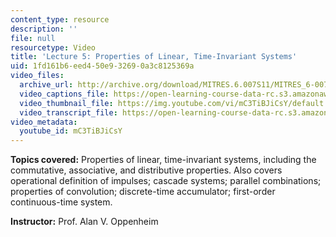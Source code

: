 ```yaml
---
content_type: resource
description: ''
file: null
resourcetype: Video
title: 'Lecture 5: Properties of Linear, Time-Invariant Systems'
uid: 1fd161b6-eed4-50e9-3269-0a3c8125369a
video_files:
  archive_url: http://archive.org/download/MITRES.6.007S11/MITRES_6-007S11lec05_300k.mp4
  video_captions_file: https://open-learning-course-data-rc.s3.amazonaws.com/res-6-007-signals-and-systems-spring-2011/0234dba516a55c30b0b477824c6eb7b1_mC3TiBJiCsY.vtt
  video_thumbnail_file: https://img.youtube.com/vi/mC3TiBJiCsY/default.jpg
  video_transcript_file: https://open-learning-course-data-rc.s3.amazonaws.com/res-6-007-signals-and-systems-spring-2011/7cb1b42ee9eed3b7e2a45fd52a10fcab_mC3TiBJiCsY.pdf
video_metadata:
  youtube_id: mC3TiBJiCsY
---
```


**Topics covered:** Properties of linear, time-invariant systems, including the commutative, associative, and distributive properties. Also covers operational definition of impulses; cascade systems; parallel combinations; properties of convolution; discrete-time accumulator; first-order continuous-time system.

**Instructor:** Prof. Alan V. Oppenheim